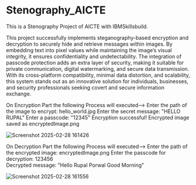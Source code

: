 # Stenography_AICTE
This is a Stenography Project of AICTE with IBMSkillsbuild.


This project successfully implements steganography-based encryption and decryption to securely hide and retrieve messages within images. By embedding text into pixel values while maintaining the image’s visual integrity, it ensures confidentiality and undetectability. The integration of passcode protection adds an extra layer of security, making it suitable for private communication, digital watermarking, and secure data transmission.
With its cross-platform compatibility, minimal data distortion, and scalability, this system stands out as an innovative solution for individuals, businesses, and security professionals seeking covert and secure information exchange.

On Encryption Part the following Process will executed-->
Enter the path of the image to encrypt: hello_world.jpg
Enter the secret message: "HELLO RUPAL"
Enter a passcode: "12345"
Encryption successful! Encrypted image saved as encryptedImage.png

![Screenshot 2025-02-28 161426](https://github.com/user-attachments/assets/62b226c3-a7dd-46e1-8822-41830675fa60)

On Decryption Part the following Process will executed-->
Enter the path of the encrypted image: encryptedImage.png
Enter the passcode for decryption: 123456            
Decrypted message: "Hello Rupal Porwal Good Morning"

![Screenshot 2025-02-28 161556](https://github.com/user-attachments/assets/a7671442-12de-4ca0-a924-97b738178b54)


